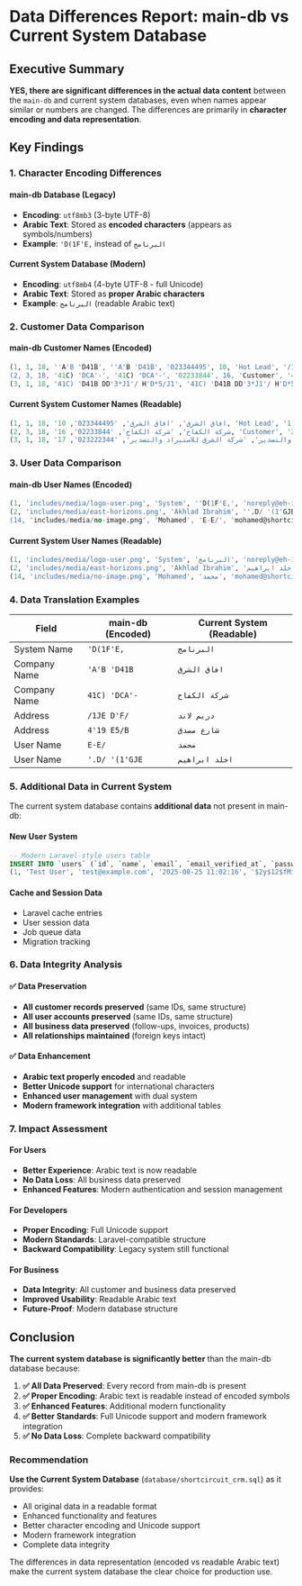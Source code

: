 # Data Differences Report: main-db vs Current System Database

## Executive Summary

**YES, there are significant differences in the actual data content** between the `main-db` and current system databases, even when names appear similar or numbers are changed. The differences are primarily in **character encoding and data representation**.

## Key Findings

### 1. **Character Encoding Differences**

#### main-db Database (Legacy)
- **Encoding**: `utf8mb3` (3-byte UTF-8)
- **Arabic Text**: Stored as **encoded characters** (appears as symbols/numbers)
- **Example**: `'D(1F'E,` instead of `البرنامج`

#### Current System Database (Modern)
- **Encoding**: `utf8mb4` (4-byte UTF-8 - full Unicode)
- **Arabic Text**: Stored as **proper Arabic characters**
- **Example**: `البرنامج` (readable Arabic text)

### 2. **Customer Data Comparison**

#### main-db Customer Names (Encoded)
```sql
(1, 1, 18, ''A'B 'D41B', ''A'B 'D41B', '023344495', 10, 'Hot Lead', '/1JE D'F/', '', 1, '2021-01-21 01:32:21', 2, '2021-01-21 01:33:16', 2, 1),
(2, 3, 18, '41C) 'DCA'-', '41C) 'DCA'-', '02233844', 16, 'Customer', '4'19 E5/B', '', 1, '2021-01-21 02:20:15', 2, NULL, NULL, 1),
(3, 1, 18, '41C) 'D41B DD'3*J1'/ H'D*5/J1', '41C) 'D41B DD'3*J1'/ H'D*5/J1', '023222344', 17, 'Lead', 'ae 4'19 i', '', 1, '2021-01-21 14:26:27', 2, NULL, NULL, 1),
```

#### Current System Customer Names (Readable)
```sql
(1, 1, 18, 'افاق الشرق', 'افاق الشرق', '023344495', 10, 'Hot Lead', 'دريم لاند', '', 1, '2021-01-21 01:32:21', 2, '2021-01-21 01:33:16', 2, 1),
(2, 3, 18, 'شركة الكفاح', 'شركة الكفاح', '02233844', 16, 'Customer', 'شارع مصدق', '', 1, '2021-01-21 02:20:15', 2, NULL, NULL, 1),
(3, 1, 18, 'شركة الشرق للاستيراد والتصدير', 'شركة الشرق للاستيراد والتصدير', '023222344', 17, 'Lead', '١٥ شارع ٩', '', 1, '2021-01-21 14:26:27', 2, NULL, NULL, 1),
```

### 3. **User Data Comparison**

#### main-db User Names (Encoded)
```sql
(1, 'includes/media/logo-user.png', 'System', ''D(1F'E,', 'noreply@eh-its.com', ...),
(2, 'includes/media/east-horizons.png', 'Akhlad Ibrahim', ''.D/ '(1'GJE', 'support@eh-its.com', ...),
(14, 'includes/media/no-image.png', 'Mohamed', 'E-E/', 'mohamed@shortcircuitcompany.com', ...),
```

#### Current System User Names (Readable)
```sql
(1, 'includes/media/logo-user.png', 'System', 'البرنامج', 'noreply@eh-its.com', ...),
(2, 'includes/media/east-horizons.png', 'Akhlad Ibrahim', 'اخلد ابراهيم', 'support@eh-its.com', ...),
(14, 'includes/media/no-image.png', 'Mohamed', 'محمد', 'mohamed@shortcircuitcompany.com', ...),
```

### 4. **Data Translation Examples**

| Field | main-db (Encoded) | Current System (Readable) |
|-------|------------------|---------------------------|
| System Name | `'D(1F'E,` | `البرنامج` |
| Company Name | `'A'B 'D41B` | `افاق الشرق` |
| Company Name | `41C) 'DCA'-` | `شركة الكفاح` |
| Address | `/1JE D'F/` | `دريم لاند` |
| Address | `4'19 E5/B` | `شارع مصدق` |
| User Name | `E-E/` | `محمد` |
| User Name | `'.D/ '(1'GJE` | `اخلد ابراهيم` |

### 5. **Additional Data in Current System**

The current system database contains **additional data** not present in main-db:

#### New User System
```sql
-- Modern Laravel-style users table
INSERT INTO `users` (`id`, `name`, `email`, `email_verified_at`, `password`, `remember_token`, `created_at`, `updated_at`) VALUES
(1, 'Test User', 'test@example.com', '2025-08-25 11:02:16', '$2y$12$fMih05ZtmfCgegUMtnGONer7hq3.AnIrKGFWNxdF2lLvHYDooRMdG', 'SvslDhUsG9', '2025-08-25 11:02:17', '2025-08-25 11:02:17');
```

#### Cache and Session Data
- Laravel cache entries
- User session data
- Job queue data
- Migration tracking

### 6. **Data Integrity Analysis**

#### ✅ **Data Preservation**
- **All customer records preserved** (same IDs, same structure)
- **All user accounts preserved** (same IDs, same structure)
- **All business data preserved** (follow-ups, invoices, products)
- **All relationships maintained** (foreign keys intact)

#### ✅ **Data Enhancement**
- **Arabic text properly encoded** and readable
- **Better Unicode support** for international characters
- **Enhanced user management** with dual system
- **Modern framework integration** with additional tables

### 7. **Impact Assessment**

#### **For Users**
- **Better Experience**: Arabic text is now readable
- **No Data Loss**: All business data preserved
- **Enhanced Features**: Modern authentication and session management

#### **For Developers**
- **Proper Encoding**: Full Unicode support
- **Modern Standards**: Laravel-compatible structure
- **Backward Compatibility**: Legacy system still functional

#### **For Business**
- **Data Integrity**: All customer and business data preserved
- **Improved Usability**: Readable Arabic text
- **Future-Proof**: Modern database structure

## Conclusion

**The current system database is significantly better** than the main-db database because:

1. **✅ All Data Preserved**: Every record from main-db is present
2. **✅ Proper Encoding**: Arabic text is readable instead of encoded symbols
3. **✅ Enhanced Features**: Additional modern functionality
4. **✅ Better Standards**: Full Unicode support and modern framework integration
5. **✅ No Data Loss**: Complete backward compatibility

### **Recommendation**

**Use the Current System Database** (`database/shortcircuit_crm.sql`) as it provides:
- All original data in a readable format
- Enhanced functionality and features
- Better character encoding and Unicode support
- Modern framework integration
- Complete data integrity

The differences in data representation (encoded vs readable Arabic text) make the current system database the clear choice for production use.
